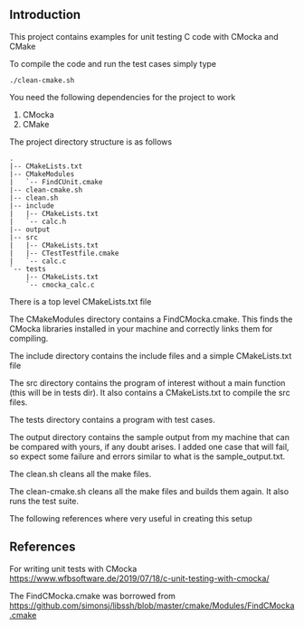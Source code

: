 ## Introduction

This project contains examples for unit testing C code with CMocka and CMake

To compile the code and run the test cases simply type 
```
./clean-cmake.sh
```

You need the following dependencies for the project to work
1. CMocka
2. CMake

The project directory structure is as follows

```
.
|-- CMakeLists.txt
|-- CMakeModules
|   `-- FindCUnit.cmake
|-- clean-cmake.sh
|-- clean.sh
|-- include
|   |-- CMakeLists.txt
|   `-- calc.h
|-- output
|-- src
|   |-- CMakeLists.txt
|   |-- CTestTestfile.cmake
|   `-- calc.c
`-- tests
    |-- CMakeLists.txt
    `-- cmocka_calc.c
```

There is a top level CMakeLists.txt file

The CMakeModules directory contains a FindCMocka.cmake. This finds the CMocka libraries installed in your machine and correctly links them for compiling.

The include directory contains the include files and a simple CMakeLists.txt file

The src directory contains the program of interest without a main function (this will be in tests dir). It also contains a CMakeLists.txt to compile the src files.

The tests directory contains a program with test cases.

The output directory contains the sample output from my machine that can be compared with yours, if any doubt arises. I added one case that will fail, so expect some failure and errors similar to what is the sample_output.txt.

The clean.sh cleans all the make files.

The clean-cmake.sh cleans all the make files and builds them again. It also runs the test suite.



The following references where very useful in creating this setup

## References

For writing unit tests with CMocka
https://www.wfbsoftware.de/2019/07/18/c-unit-testing-with-cmocka/

The FindCMocka.cmake was borrowed from
https://github.com/simonsj/libssh/blob/master/cmake/Modules/FindCMocka.cmake
